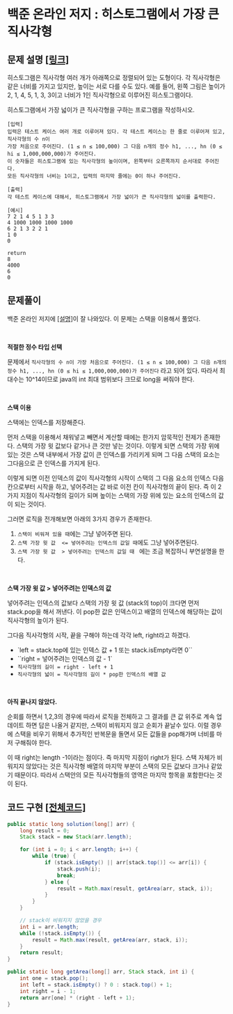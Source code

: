 # 백준 온라인 저지 : 히스토그램에서 가장 큰 직사각형

## 문제 설명 [[링크]](https://www.acmicpc.net/problem/6549)

히스토그램은 직사각형 여러 개가 아래쪽으로 정렬되어 있는 도형이다. 각 직사각형은 같은 너비를 가지고 있지만, 높이는 서로 다를 수도 있다. 예를 들어, 왼쪽 그림은 높이가 2, 1, 4, 5, 1, 3, 3이고 너비가 1인 직사각형으로 이루어진 히스토그램이다.

히스토그램에서 가장 넓이가 큰 직사각형을 구하는 프로그램을 작성하시오.


```
[입력]
입력은 테스트 케이스 여러 개로 이루어져 있다. 각 테스트 케이스는 한 줄로 이루어져 있고, 직사각형의 수 n이 
가장 처음으로 주어진다. (1 ≤ n ≤ 100,000) 그 다음 n개의 정수 h1, ..., hn (0 ≤ hi ≤ 1,000,000,000)가 주어진다. 
이 숫자들은 히스토그램에 있는 직사각형의 높이이며, 왼쪽부터 오른쪽까지 순서대로 주어진다. 
모든 직사각형의 너비는 1이고, 입력의 마지막 줄에는 0이 하나 주어진다.

[출력]
각 테스트 케이스에 대해서, 히스토그램에서 가장 넓이가 큰 직사각형의 넓이를 출력한다.

[예시]
7 2 1 4 5 1 3 3
4 1000 1000 1000 1000
6 2 1 3 2 2 1
1 0
0

return
8
4000
6
0
```





## 문제풀이

백준 온라인 저지에 [[설명]](https://www.acmicpc.net/blog/view/12)이 잘 나와있다. 이 문제는 스택을 이용해서 풀었다.

​    

**적절한 정수 타입 선택**

문제에서 `직사각형의 수 n이 가장 처음으로 주어진다. (1 ≤ n ≤ 100,000) 그 다음 n개의 정수 h1, ..., hn (0 ≤ hi ≤ 1,000,000,000)가 주어진다` 라고 되어 있다. 따라서 최대수는 10^14이므로 java의 int 최대 범위보다 크므로 long을 써줘야 한다.

​    

**스택 이용**

스택에는 인덱스를 저장해준다. 

먼저 스택을 이용해서 채워넣고 빼면서 계산할 때에는 한가지 암묵적인 전제가 존재한다. 스택의 가장 윗 값보다 같거나 큰 것만 넣는 것이다. 이렇게 되면 스택의 가장 위에 있는 것은 스택 내부에서 가장 값이 큰 인덱스를 가리키게 되며 그 다음 스택의 요소는 그다음으로 큰 인덱스를 가지게 된다. 

이렇게 되면 이전 인덱스의 값이 직사각형의 시작이 스택의 그 다음 요소의 인덱스 다음칸으로부터 시작을 하고, 넣어주려는 값 바로 이전 칸이 직사각형의 끝이 된다. 즉 이 2가지 지점이 직사각형의 길이가 되며 높이는 스택의 가장 위에 있는 요소의 인덱스의 값이 되는 것이다. 

그러면 로직을 전개해보면 아래의 3가지 경우가 존재한다. 

1. `스택이 비워져 있을 때`에는 그냥 넣어주면 된다.
2. `스택 가장 윗 값  <= 넣어주려는 인덱스의 값일 때`에도 그냥 넣어주면된다.
3. `스택 가장 윗 값  > 넣어주려는 인덱스의 값일 때 ` 에는 조금 복잡하니 부연설명을 한다.

​    

**스택 가장 윗 값  > 넣어주려는 인덱스의 값**

넣어주려는 인덱스의 값보다 스택의 가장 윗 값 (stack의 top)이 크다면 먼저 stack.pop을 해서 꺼낸다. 이 pop한 값은 인덱스이고 배열의 인덱스에 해당하는 값이 직사각형의 높이가 된다.

그다음 직사각형의 시작, 끝을 구해야 하는데 각각 left, right라고 하겠다. 

- `left = stack.top에 있는 인덱스 값 + 1 또는 stack.isEmpty라면 0``
- ``right = 넣어주려는 인덱스의 값 - 1`
- `직사각형의 길이 = right - left + 1`
- `직사각형의 넓이 = 직사각형의 길이 * pop한 인덱스의 배열 값`

​    

**아직 끝나지 않았다.**

순회를 하면서 1,2,3의 경우에 따라서 로직을 전체하고 그 결과를 큰 값 위주로 계속 업데이트 하면 답은 나올거 같지만, 스택이 비워지지 않고 순회가 끝날수 있다. 이럴 경우에 스택을 비우기 위해서 추가적인 반복문을 돌면서 모든 값들을 pop해가며 너비를 마저 구해줘야 한다.

이 때 right는 length -1이라는 점이다. 즉 마지막 지점이 right가 된다. 스택 자체가 비워지지 않았다는 것은 직사각형 배열의 마지막 부분이 스택의 모든 값보다 크거나 같았기 때문이다. 따라서 스택안의 모든 직사각형들의 영역은 마지막 항목을 포함한다는 것이 된다. 



## 코드 구현 [[전체코드]](./Main.java)

```java
public static long solution(long[] arr) {
    long result = 0;
    Stack stack = new Stack(arr.length);

    for (int i = 0; i < arr.length; i++) {
        while (true) {
            if (stack.isEmpty() || arr[stack.top()] <= arr[i]) {
                stack.push(i);
                break;
            } else {
                result = Math.max(result, getArea(arr, stack, i));
            }
        }
    }

    // stack이 비워지지 않았을 경우
    int i = arr.length;
    while (!stack.isEmpty()) {
        result = Math.max(result, getArea(arr, stack, i));
    }
    return result;
}

public static long getArea(long[] arr, Stack stack, int i) {
    int one = stack.pop();
    int left = stack.isEmpty() ? 0 : stack.top() + 1;
    int right = i - 1;
    return arr[one] * (right - left + 1);
}
```

